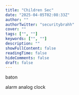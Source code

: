 ```yaml
---
title: "Children Sec"
date: "2025-04-05T02:08:33Z"
author: ""
authorTwitter: "securitybrahh"
cover: ""
tags: ["", ""]
keywords: ["", ""]
description: ""
showFullContent: false
readingTime: false
hideComments: false
draft: false
---
```


baton 

alarm analog clock

